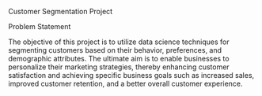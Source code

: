 Customer Segmentation Project 

Problem Statement

The objective of this project is to utilize data science techniques for segmenting customers based on their behavior, preferences, and demographic attributes. The ultimate aim is to enable businesses to personalize their marketing strategies, thereby enhancing customer satisfaction and achieving specific business goals such as increased sales, improved customer retention, and a better overall customer experience.
